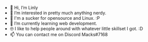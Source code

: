 - 👋 Hi, I’m Linly
- 👀 I’m interested in pretty much anything nerdy.
- 🐧 I'm a sucker for opensource and Linux. :P
- 🌱 I’m currently learning web development.
- 🤓 I like to help people around with whatever little skillset I got. :D
- 📫 You can contact me on Discord Macks#7168

<!---
LinlyBoi/LinlyBoi is a ✨ special ✨ repository because its `README.md` (this file) appears on your GitHub profile.
You can click the Preview link to take a look at your changes.
--->
